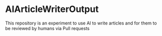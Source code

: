 # AIArticleWriterOutput
This repository is an experiment to use AI to write articles and for them to be reviewed by humans via Pull requests
